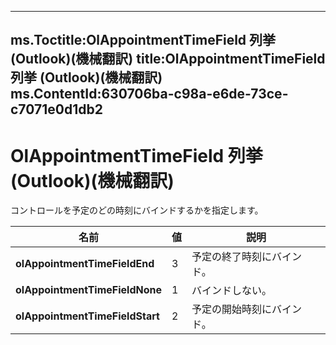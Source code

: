 

---
ms.Toctitle:OlAppointmentTimeField 列挙 (Outlook)(機械翻訳)
title:OlAppointmentTimeField 列挙 (Outlook)(機械翻訳)
ms.ContentId:630706ba-c98a-e6de-73ce-c7071e0d1db2
---
# OlAppointmentTimeField 列挙 (Outlook)(機械翻訳)




コントロールを予定のどの時刻にバインドするかを指定します。

|**名前**|**値**|**説明**|
|---|---|---|
|**olAppointmentTimeFieldEnd**|3|予定の終了時刻にバインド。|
|**olAppointmentTimeFieldNone**|1|バインドしない。|
|**olAppointmentTimeFieldStart**|2|予定の開始時刻にバインド。|





